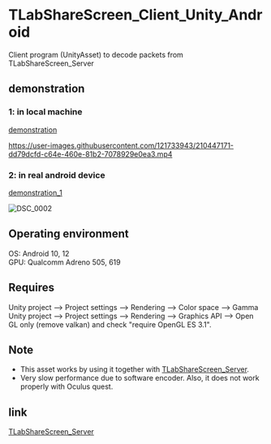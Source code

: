 # TLabShareScreen_Client_Unity_Android
Client program (UnityAsset) to decode packets from TLabShareScreen_Server

## demonstration

### 1: in local machine

[demonstration](https://youtu.be/PK0eoB0jQ_M)

https://user-images.githubusercontent.com/121733943/210447171-dd79dcfd-c64e-460e-81b2-7078929e0ea3.mp4

### 2: in real android device

[demonstration_1](https://youtu.be/g4nKSnYe6RA)

![DSC_0002](https://user-images.githubusercontent.com/121733943/211289979-46bfc2f3-c247-4015-b21d-ba5839f11a41.JPG)

## Operating environment
OS: Android 10, 12  
GPU: Qualcomm Adreno 505, 619  

## Requires
Unity project --> Project settings --> Rendering --> Color space --> Gamma  
Unity project --> Project settings --> Rendering --> Graphics API --> Open GL only (remove valkan) and check "require OpenGL ES 3.1".

## Note
- This asset works by using it together with [TLabShareScreen_Server](https://github.com/TLabAltoh/TLabShareScreen_Server).  
- Very slow performance due to software encoder. Also, it does not work properly with Oculus quest.

## link  
[TLabShareScreen_Server](https://github.com/TLabAltoh/TLabShareScreen_Server)
